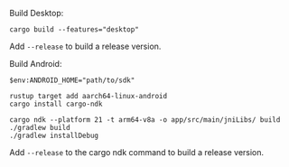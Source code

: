 Build Desktop:
```
cargo build --features="desktop"
```
Add `--release` to build a release version.

Build Android:
```$env:ANDROID_NDK_HOME="path/to/ndk"
$env:ANDROID_HOME="path/to/sdk"

rustup target add aarch64-linux-android
cargo install cargo-ndk

cargo ndk --platform 21 -t arm64-v8a -o app/src/main/jniLibs/ build
./gradlew build
./gradlew installDebug
```
Add `--release` to the cargo ndk command to build a release version.
